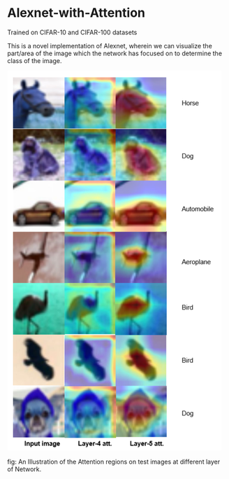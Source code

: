 # Alexnet-with-Attention
Trained on CIFAR-10 and CIFAR-100 datasets 

This is a novel implementation of Alexnet, wherein we can visualize the part/area of the image which the network has focused on to determine the class of the image.

![GitHub Logo](results.png)

fig: An Illustration of the Attention regions on test images at different layer of Network.

